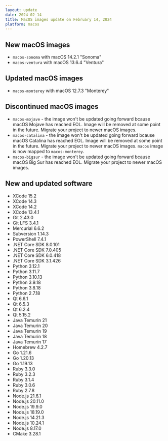 ```yaml
---
layout: update
date: 2024-02-14
title: MacOS images update on February 14, 2024
platform: macos
---
```


## New macOS images

* `macos-sonoma` with macOS 14.2.1 "Sonoma"
* `macos-ventura` with macOS 13.6.4 "Ventura"

## Updated macOS images

* `macos-monterey` with macOS 12.7.3 "Monterey"

## Discontinued macOS images

* `macos-mojave` - the image won't be updated going forward bcause macOS Mojave has reached EOL. Image will be removed at some point in the future. Migrate your project to newer macOS images.
* `macos-catalina` - the image won't be updated going forward bcause macOS Catalina has reached EOL. Image will be removed at some point in the future. Migrate your project to newer macOS images. `macos` image is now mapped to `macos-monterey`.
* `macos-bigsur` - the image won't be updated going forward bcause macOS Big Sur has reached EOL. Migrate your project to newer macOS images.

## New and updated software

* XCode 15.2
* XCode 14.3
* XCode 14.2
* XCode 13.4.1
* Git 2.43.0
* Git LFS 3.4.1
* Mercurial 6.6.2
* Subversion 1.14.3
* PowerShell 7.4.1
* .NET Core SDK 8.0.101
* .NET Core SDK 7.0.405
* .NET Core SDK 6.0.418
* .NET Core SDK 3.1.426
* Python 3.12.1
* Python 3.11.7
* Python 3.10.13
* Python 3.9.18
* Python 3.8.18
* Python 2.7.18
* Qt 6.6.1
* Qt 6.5.3
* Qt 6.2.4
* Qt 5.15.2
* Java Temurin 21
* Java Temurin 20
* Java Temurin 19
* Java Temurin 18
* Java Temurin 17
* Homebrew 4.2.7
* Go 1.21.6
* Go 1.20.13
* Go 1.19.13
* Ruby 3.3.0
* Ruby 3.2.3
* Ruby 3.1.4
* Ruby 3.0.6
* Ruby 2.7.8
* Node.js 21.6.1
* Node.js 20.11.0
* Node.js 19.9.0
* Node.js 18.19.0
* Node.js 14.21.3
* Node.js 10.24.1
* Node.js 8.17.0
* CMake 3.28.1